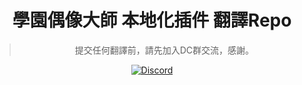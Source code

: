 <div align="center">

# 學園偶像大師 本地化插件 翻譯Repo
> 提交任何翻譯前，請先加入DC群交流，感謝。

[![Discord](https://dcbadge.limes.pink/api/server/https://discord.gg/gkmas)](https://discord.gg/gkmas)

</div>